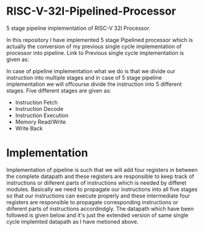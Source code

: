 # RISC-V-32I-Pipelined-Processor
5 stage pipeline implementation of RISC-V 32I Processor.

In this repository I have implemented 5 stage Pipelined processor which is actually the conversion of my previous single cycle implementation of processor into pipeline.
Link to Previous single cycle implementation is given as:

In case of pipeline implementation what we do is that we divide our instruction into multiple stages and in case of 5 stage pipeline implementation we will offcourse divide the instruction into 5 different stages. Five different stages are given as:
- Instruction Fetch
- Instruction Decode
- Instruction Execution
- Memory Read/Write
- Write Back

# Implementation
Implementation of pipeline is such that we will add four registers in between the complete datapath and these registers are responsible to keep track of instructions or diiferent parts of instructions which is needed by differet modules. Basically we need to propagate our instructions into all five stages so that our instructions can execute properly and these intermediate four registers are responsible to propagate corresponding instructions or diiferent parts of instructions accordindgly. The datapath which have been followed is given below and it's just the extended version of same single cycle implemted datapath as I have metioned above.  

